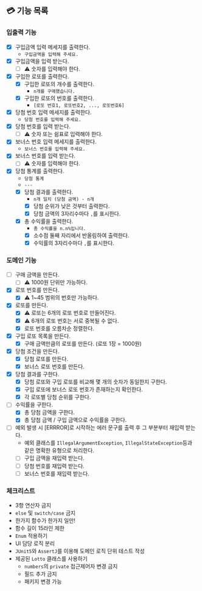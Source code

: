 ## 💳 기능 목록

### 입출력 기능

- [x] 구입금액 입력 메세지를 출력한다.
    - `구입금액을 입력해 주세요.`
- [x] 구입금액을 입력 받는다.
    - [ ] ⚠️ 숫자를 입력해야 한다.
- [x] 구입한 로또를 출력한다.
    - [x] 구입한 로또의 개수를 출력한다.
        - `n개를 구매했습니다.`
    - [x] 구입한 로또의 번호를 출력한다.
        - `[로또 번호1, 로또번호2, ..., 로또번호6]`
- [x] 당첨 번호 입력 메세지를 출력한다.
    - `당첨 번호를 입력해 주세요.`
- [x] 당첨 번호를 입력 받는다.
    - [ ] ⚠️ 숫자 또는 쉼표로 입력해야 한다.
- [x] 보너스 번호 입력 메세지를 출력한다.
    - `보너스 번호를 입력해 주세요.`
- [x] 보너스 번호를 입력 받는다.
    - [ ] ⚠️ 숫자를 입력해야 한다.
- [x] 당첨 통계를 출력한다.
    - `당첨 통계`
    - `---`
    - [x] 당첨 결과를 출력한다.
        - `n개 일치 (당첨 금액) - n개`
        - [x] 당첨 순위가 낮은 것부터 출력한다.
        - [x] 당첨 금액의 3자리수마다 `,`를 표시한다.
    - [x] 총 수익률을 출력한다.
        - `총 수익률을 n.n%입니다.`
        - [x] 소수점 둘째 자리에서 반올림하여 출력한다.
        - [x] 수익률의 3자리수마다 `,`를 표시한다.

### 도메인 기능

- [ ] 구매 금액을 만든다.
    - [ ] ⚠️ 1000원 단위만 가능하다.
- [x] 로또 번호를 만든다.
    - [x] ⚠️ 1~45 범위의 번호만 가능하다.
- [x] 로또를 만든다.
    - [x] ⚠️ 로또는 6개의 로또 번호로 만들어진다.
    - [x] ⚠️ 6개의 로또 번호는 서로 중복될 수 없다.
    - [x] 로또 번호를 오름차순 정렬한다.
- [x] 구입 로또 목록을 만든다.
    - [x] 구매 금액만큼의 로또를 만든다. (로또 1장 = 1000원)
- [x] 당첨 조건을 만든다.
    - [x] 당첨 로또를 만든다.
    - [x] 보너스 로또 번호를 만든다.
- [x] 당첨 결과를 구한다.
    - [x] 당첨 로또와 구입 로또를 비교해 몇 개의 숫자가 동일한지 구한다.
    - [x] 구입 로또에 보너스 로또 번호가 존재하는지 확인한다.
    - [x] 각 로또별 당첨 순위를 구한다.
- [ ] 수익률을 구한다.
    - [x] 총 당첨 금액을 구한다.
    - [x] 총 당첨 금액 / 구입 금액으로 수익률을 구한다.
- [ ] 예외 발생 시 [ERRROR]로 시작하는 에러 문구를 출력 후 그 부분부터 재입력 받는다.
    - 예외 클래스를 `IllegalArgumentException`, `IllegalStateException`등과 같은 명확한 유형으로 처리한다.
    - [ ] 구입 금액을 재입력 받는다.
    - [ ] 당첨 번호를 재입력 받는다.
    - [ ] 보너스 번호를 재입력 받는다.

### 체크리스트

- 3항 연산자 금지
- `else` 및 `switch/case` 금지
- 한가지 함수가 한가지 일만!
- 함수 길이 15라인 제한
- `Enum` 적용하기
- UI 담당 로직 분리
- `JUnit5`와 `AssertJ`를 이용해 도메인 로직 단위 테스트 작성
- 제공된 `Lotto` 클래스를 사용하기
    - `numbers`의 `private` 접근제어자 변경 금지
    - 필드 추가 금지
    - 패키지 변경 가능
